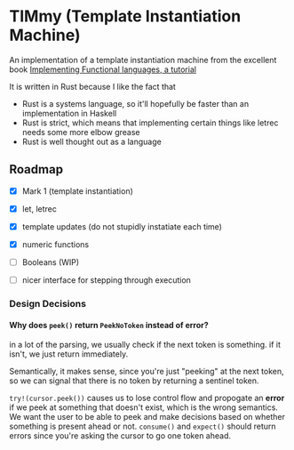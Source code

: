 TIMmy (Template Instantiation Machine)
===============

An implementation of a template instantiation machine  from the excellent book
[Implementing Functional languages, a tutorial](http://research.microsoft.com/en-us/um/people/simonpj/Papers/pj-lester-book/)

It is written in Rust because I like the fact that
- Rust is a systems language, so it'll hopefully be faster than an implementation in Haskell
- Rust is strict, which means that implementing certain things like letrec needs some more elbow grease
- Rust is well thought out as a language

## Roadmap
- [x] Mark 1 (template instantiation)
- [x] let, letrec
- [x] template updates (do not stupidly instatiate each time)
- [x] numeric functions
- [ ] Booleans (WIP)
- [ ] nicer interface for stepping through execution


### Design Decisions

#### Why does `peek()` return `PeekNoToken` instead of error?
in a lot of the parsing, we usually check if the next token is something.
if it isn't, we just return immediately.

Semantically, it makes sense, since you're just "peeking" at the next token,
so we can signal that there is no token by returning a sentinel token.


`try!(cursor.peek())` causes us to lose control flow and propogate
an __error__ if we peek at something that doesn't exist, which is the wrong
semantics. We want the user to be able to peek and make decisions based on
whether something is present ahead or not. `consume()` and `expect()` should
return errors since you're asking the cursor to go one token ahead.

